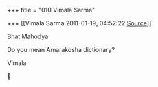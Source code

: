 +++
title = "010 Vimala Sarma"

+++
[[Vimala Sarma	2011-01-19, 04:52:22 [Source](https://groups.google.com/g/samskrita/c/wKwopeB2obI)]]



Bhat Mahodya

Do you mean Amarakosha dictionary?

Vimala



